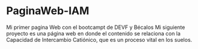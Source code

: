 # PaginaWeb-IAM

Mi primer pagina Web con el bootcampt de DEVF y Bécalos 
Mi siguiente proyecto es una página web en donde el contenido se relaciona con la Capacidad de Intercambio Catiónico, que es un proceso vital en los suelos.
